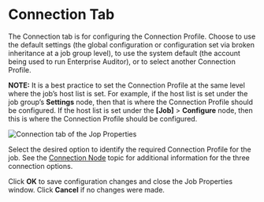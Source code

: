 # Connection Tab

The Connection tab is for configuring the Connection Profile. Choose to use the default settings
(the global configuration or configuration set via broken inheritance at a job group level), to use
the system default (the account being used to run Enterprise Auditor), or to select another
Connection Profile.

**NOTE:** It is a best practice to set the Connection Profile at the same level where the job’s host
list is set. For example, if the host list is set under the job group’s **Settings** node, then that
is where the Connection Profile should be configured. If the host list is set under the **[Job]** >
**Configure** node, then this is where the Connection Profile should be configured.

![Connection tab of the Jop Properties](/img/versioned_docs/accessanalyzer_11.6/accessanalyzer/admin/jobs/job/properties/viewxml.webp)

Select the desired option to identify the required Connection Profile for the job. See the
[Connection Node](/docs/accessanalyzer/11.6/admin/jobs/group/connection.md)
topic for additional information for the three connection options.

Click **OK** to save configuration changes and close the Job Properties window. Click **Cancel** if
no changes were made.
